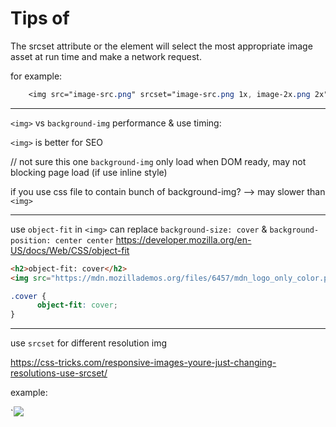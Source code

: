 # Tips of <img>

The srcset attribute or the <picture> element will select the most appropriate image asset at run time and make a network request.

for example:
```css
    <img src="image-src.png" srcset="image-src.png 1x, image-2x.png 2x" />
```

---
`<img>` vs `background-img` performance & use timing:

`<img>` is better for SEO

// not sure this one
`background-img` only load when DOM ready, may not blocking page load (if use inline style)

if you use css file to contain bunch of background-img? --> may slower than `<img>`


---

use `object-fit` in `<img>` can replace `background-size: cover` & `background-position: center center`
https://developer.mozilla.org/en-US/docs/Web/CSS/object-fit

```html
<h2>object-fit: cover</h2>
<img src="https://mdn.mozillademos.org/files/6457/mdn_logo_only_color.png" alt="MDN Logo" class="cover"/>
```

```css
.cover {
      object-fit: cover;
}
```

---

use `srcset` for different resolution img

https://css-tricks.com/responsive-images-youre-just-changing-resolutions-use-srcset/

example:

`<img src='xx' srcset='xxx.png 1000w aaa.png 2000w' />
